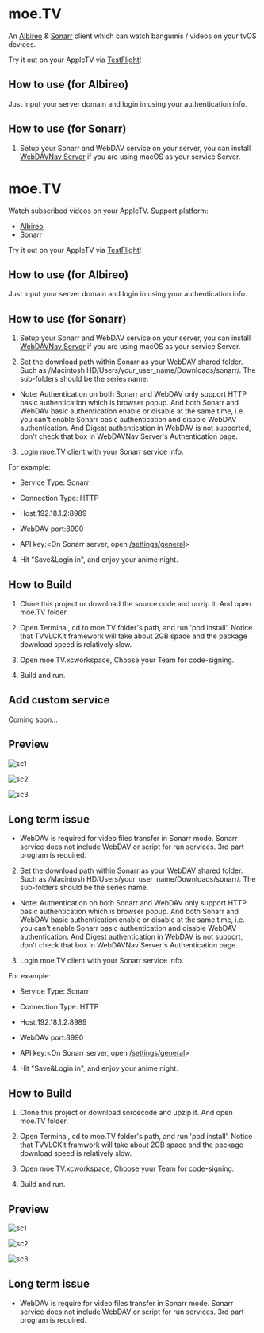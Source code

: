 # moe.TV
An [Albireo](https://github.com/lordfriend/Albireo) & [Sonarr](https://sonarr.tv/) client which can watch bangumis / videos on your tvOS devices.

Try it out on your AppleTV via [TestFlight](https://testflight.apple.com/join/86IoKxV6)!

## How to use (for Albireo)

Just input your server domain and login in using your authentication info.

## How to use (for Sonarr)

1. Setup your Sonarr and WebDAV service on your server, you can install [WebDAVNav Server](https://apps.apple.com/us/app/webdavnav-server/id747482894?mt=12) if you are using macOS as your service Server.
# moe.TV
Watch subscribed videos on your AppleTV.
Support platform:
- [Albireo](https://github.com/lordfriend/Albireo)
- [Sonarr](https://sonarr.tv/)

Try it out on your AppleTV via [TestFlight](https://testflight.apple.com/join/86IoKxV6)!

## How to use (for Albireo)

Just input your server domain and login in using your authentication info.

## How to use (for Sonarr)

1. Setup your Sonarr and WebDAV service on your server, you can install [WebDAVNav Server](https://apps.apple.com/us/app/webdavnav-server/id747482894?mt=12) if you are using macOS as your service Server.

2. Set the download path within Sonarr as your WebDAV shared folder. Such as /Macintosh HD/Users/your_user_name/Downloads/sonarr/. The sub-folders should be the series name. 

- Note: Authentication on both Sonarr and WebDAV only support HTTP basic authentication which is browser popup. And both Sonarr and WebDAV basic authentication enable or disable at the same time, i.e. you can't enable Sonarr basic authentication and disable WebDAV authentication. And Digest authentication in WebDAV is not supported, don't check that box in WebDAVNav Server's Authentication page.

3. Login moe.TV client with your Sonarr service info.

For example:

- Service Type: Sonarr

- Connection Type: HTTP

- Host:192.18.1.2:8989

- WebDAV port:8990

- API key:<On Sonarr server, open [/settings/general](http://127.0.0.1:8989/settings/general)>

4. Hit "Save&Login in", and enjoy your anime night.

## How to Build

1. Clone this project or download the source code and unzip it. And open moe.TV folder.

2. Open Terminal, cd to moe.TV folder's path, and run 'pod install'. Notice that TVVLCKit framework will take about 2GB space and the package download speed is relatively slow.

3. Open moe.TV.xcworkspace, Choose your Team for code-signing.

4. Build and run.

## Add custom service
Coming soon...

## Preview

![sc1](https://pbs.twimg.com/media/EE-t6cfU8AAhj_3?format=jpg&name=large)

![sc2](https://pbs.twimg.com/media/ESsXkq6U0AAR2I9?format=jpg&name=large)

![sc3](https://pbs.twimg.com/media/EFTwM65U0AAeLSp?format=jpg&name=large)

## Long term issue

- WebDAV is required for video files transfer in Sonarr mode. Sonarr service does not include WebDAV or script for run services. 3rd part program is required.


2. Set the download path within Sonarr as your WebDAV shared folder. Such as /Macintosh HD/Users/your_user_name/Downloads/sonarr/. The sub-folders should be the series name. 

- Note: Authentication on both Sonarr and WebDAV only support HTTP basic authentication which is browser popup. And both Sonarr and WebDAV basic authentication enable or disable at the same time, i.e. you can't enable Sonarr basic authentication and disable WebDAV authentication. And Digest authentication in WebDAV is not support, don't check that box in WebDAVNav Server's Authentication page.

3. Login moe.TV client with your Sonarr service info.

For example:

- Service Type: Sonarr

- Connection Type: HTTP

- Host:192.18.1.2:8989

- WebDAV port:8990

- API key:<On Sonarr server, open [/settings/general](http://127.0.0.1:8989/settings/general)>

4. Hit "Save&Login in", and enjoy your anime night.

## How to Build

1. Clone this project or download sorcecode and upzip it. And open moe.TV folder.

2. Open Terminal, cd to moe.TV folder's path, and run 'pod install'. Notice that TVVLCKit framwork will take about 2GB space and the package download speed is relatively slow.

3. Open moe.TV.xcworkspace, Choose your Team for code-signing.

4. Build and run.

## Preview

![sc1](https://pbs.twimg.com/media/EE-t6cfU8AAhj_3?format=jpg&name=large)

![sc2](https://pbs.twimg.com/media/ESsXkq6U0AAR2I9?format=jpg&name=large)

![sc3](https://pbs.twimg.com/media/EFTwM65U0AAeLSp?format=jpg&name=large)

## Long term issue

- WebDAV is require for video files transfer in Sonarr mode. Sonarr service does not include WebDAV or script for run services. 3rd part program is required.

